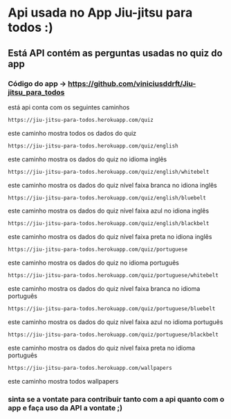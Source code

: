 # Api usada no App Jiu-jitsu para todos :)

## Está API contém as perguntas usadas no quiz do app

### Código do app -> https://github.com/viniciusddrft/Jiu-jitsu_para_todos

está api conta com os seguintes caminhos

```bash
https://jiu-jitsu-para-todos.herokuapp.com/quiz
```
este caminho mostra todos os dados do quiz

```bash
https://jiu-jitsu-para-todos.herokuapp.com/quiz/english
```
este caminho mostra os dados do quiz no idioma inglês

```bash
https://jiu-jitsu-para-todos.herokuapp.com/quiz/english/whitebelt
```
este caminho mostra os dados do quiz nível faixa branca no idiona inglês

```bash
https://jiu-jitsu-para-todos.herokuapp.com/quiz/english/bluebelt
```
este caminho mostra os dados do quiz nível faixa azul no idiona inglês

```bash
https://jiu-jitsu-para-todos.herokuapp.com/quiz/english/blackbelt
```
este caminho mostra os dados do quiz nível faixa preta no idiona inglês


```bash
https://jiu-jitsu-para-todos.herokuapp.com/quiz/portuguese
```
este caminho mostra os dados do quiz no idioma português

```bash
https://jiu-jitsu-para-todos.herokuapp.com/quiz/portuguese/whitebelt
```
este caminho mostra os dados do quiz nível faixa branca no idioma português

```bash
https://jiu-jitsu-para-todos.herokuapp.com/quiz/portuguese/bluebelt
```
este caminho mostra os dados do quiz nível faixa azul no idioma português

```bash
https://jiu-jitsu-para-todos.herokuapp.com/quiz/portuguese/blackbelt
```
este caminho mostra os dados do quiz nível faixa preta no idioma português

```bash
https://jiu-jitsu-para-todos.herokuapp.com/wallpapers
```
este caminho mostra todos wallpapers


### sinta se a vontate para contribuir tanto com a api quanto com o app e faça uso da API a vontate ;)